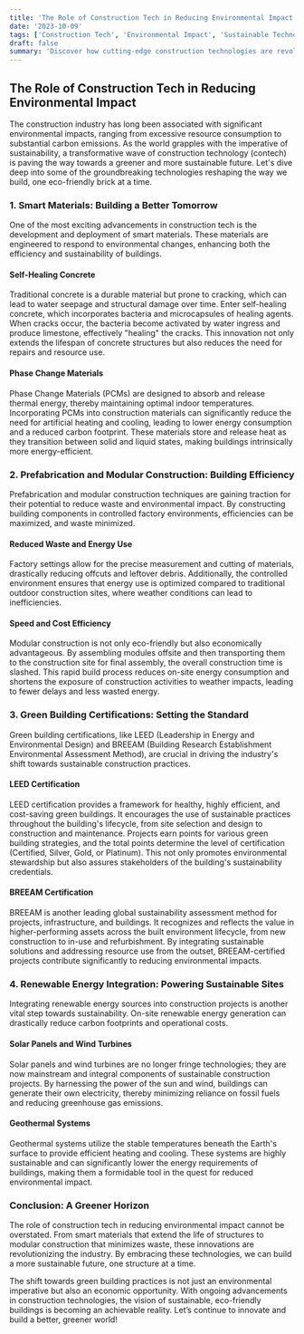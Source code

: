 ```yaml
---
title: 'The Role of Construction Tech in Reducing Environmental Impact'
date: '2023-10-09'
tags: ['Construction Tech', 'Environmental Impact', 'Sustainable Technology']
draft: false
summary: 'Discover how cutting-edge construction technologies are revolutionizing the industry by significantly reducing environmental impact. From smart materials to eco-friendly building practices, join us as we explore the tech driving sustainability in construction.'
---
```


## The Role of Construction Tech in Reducing Environmental Impact

The construction industry has long been associated with significant environmental impacts, ranging from excessive resource consumption to substantial carbon emissions. As the world grapples with the imperative of sustainability, a transformative wave of construction technology (contech) is paving the way towards a greener and more sustainable future. Let's dive deep into some of the groundbreaking technologies reshaping the way we build, one eco-friendly brick at a time.

### 1. Smart Materials: Building a Better Tomorrow

One of the most exciting advancements in construction tech is the development and deployment of smart materials. These materials are engineered to respond to environmental changes, enhancing both the efficiency and sustainability of buildings.

#### Self-Healing Concrete

Traditional concrete is a durable material but prone to cracking, which can lead to water seepage and structural damage over time. Enter self-healing concrete, which incorporates bacteria and microcapsules of healing agents. When cracks occur, the bacteria become activated by water ingress and produce limestone, effectively "healing" the cracks. This innovation not only extends the lifespan of concrete structures but also reduces the need for repairs and resource use.

#### Phase Change Materials

Phase Change Materials (PCMs) are designed to absorb and release thermal energy, thereby maintaining optimal indoor temperatures. Incorporating PCMs into construction materials can significantly reduce the need for artificial heating and cooling, leading to lower energy consumption and a reduced carbon footprint. These materials store and release heat as they transition between solid and liquid states, making buildings intrinsically more energy-efficient.

### 2. Prefabrication and Modular Construction: Building Efficiency

Prefabrication and modular construction techniques are gaining traction for their potential to reduce waste and environmental impact. By constructing building components in controlled factory environments, efficiencies can be maximized, and waste minimized.

#### Reduced Waste and Energy Use

Factory settings allow for the precise measurement and cutting of materials, drastically reducing offcuts and leftover debris. Additionally, the controlled environment ensures that energy use is optimized compared to traditional outdoor construction sites, where weather conditions can lead to inefficiencies.

#### Speed and Cost Efficiency

Modular construction is not only eco-friendly but also economically advantageous. By assembling modules offsite and then transporting them to the construction site for final assembly, the overall construction time is slashed. This rapid build process reduces on-site energy consumption and shortens the exposure of construction activities to weather impacts, leading to fewer delays and less wasted energy.

### 3. Green Building Certifications: Setting the Standard

Green building certifications, like LEED (Leadership in Energy and Environmental Design) and BREEAM (Building Research Establishment Environmental Assessment Method), are crucial in driving the industry's shift towards sustainable construction practices.

#### LEED Certification

LEED certification provides a framework for healthy, highly efficient, and cost-saving green buildings. It encourages the use of sustainable practices throughout the building's lifecycle, from site selection and design to construction and maintenance. Projects earn points for various green building strategies, and the total points determine the level of certification (Certified, Silver, Gold, or Platinum). This not only promotes environmental stewardship but also assures stakeholders of the building's sustainability credentials.

#### BREEAM Certification

BREEAM is another leading global sustainability assessment method for projects, infrastructure, and buildings. It recognizes and reflects the value in higher-performing assets across the built environment lifecycle, from new construction to in-use and refurbishment. By integrating sustainable solutions and addressing resource use from the outset, BREEAM-certified projects contribute significantly to reducing environmental impacts.

### 4. Renewable Energy Integration: Powering Sustainable Sites

Integrating renewable energy sources into construction projects is another vital step towards sustainability. On-site renewable energy generation can drastically reduce carbon footprints and operational costs.

#### Solar Panels and Wind Turbines

Solar panels and wind turbines are no longer fringe technologies; they are now mainstream and integral components of sustainable construction projects. By harnessing the power of the sun and wind, buildings can generate their own electricity, thereby minimizing reliance on fossil fuels and reducing greenhouse gas emissions.

#### Geothermal Systems

Geothermal systems utilize the stable temperatures beneath the Earth's surface to provide efficient heating and cooling. These systems are highly sustainable and can significantly lower the energy requirements of buildings, making them a formidable tool in the quest for reduced environmental impact.

### Conclusion: A Greener Horizon

The role of construction tech in reducing environmental impact cannot be overstated. From smart materials that extend the life of structures to modular construction that minimizes waste, these innovations are revolutionizing the industry. By embracing these technologies, we can build a more sustainable future, one structure at a time.

The shift towards green building practices is not just an environmental imperative but also an economic opportunity. With ongoing advancements in construction technologies, the vision of sustainable, eco-friendly buildings is becoming an achievable reality. Let’s continue to innovate and build a better, greener world!